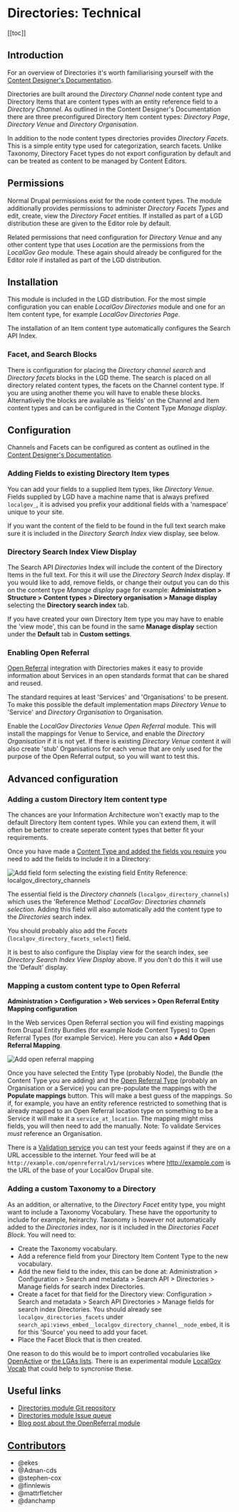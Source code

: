 # Directories: Technical
[[toc]]

## Introduction
For an overview of Directories it's worth familiarising yourself with the [Content Designer's Documentation](/content/features/directories).

Directories are built around the _Directory Channel_ node content type and Directory Items that are content types with an entity reference field to a _Directory Channel_. As outlined in the Content Designer's Documentation there are three preconfigured Directory Item content types: _Directory Page_, _Directory Venue_ and _Directory Organisation_.

In addition to the node content types directories provides _Directory Facets_. This is a simple entity type used for categorization, search facets. Unlike Taxonomy, Directory Facet types do not export configuration by default and can be treated as content to be managed by Content Editors.

## Permissions

Normal Drupal permissions exist for the node content types. The module additionally provides permissions to administer _Directory Facets Types_ and edit, create, view the _Directory Facet_ entities. If installed as part of a LGD distribution these are given to the Editor role by default.

Related permissions that need configuration for _Directory Venue_ and any other content type that uses _Location_ are the permissions from the _LocalGov Geo_ module. These again should already be configured for the Editor role if installed as part of the LGD distribution.

## Installation

This module is included in the LGD distribution. For the most simple configuration you can enable _LocalGov Directories_ module and one for an Item content type, for example _LocalGov Directories Page_.

The installation of an Item content type automatically configures the Search API Index.

### Facet, and Search Blocks

There is configuration for placing the _Directory channel search_ and _Directory facets_ blocks in the LGD theme. The search is placed on all directory related content types, the facets on the Channel content type. If you are using another theme you will have to enable these blocks. Alternatively the blocks are available as 'fields' on the Channel and Item content types and can be configured in the Content Type _Manage display_.

## Configuration

Channels and Facets can be configured as content as outlined in the [Content Designer's Documentation](/content/features/directories).

### Adding Fields to existing Directory Item types

You can add your fields to a supplied Item types, like _Directory Venue_. Fields supplied by LGD have a machine name that is always prefixed `localgov_`, it is advised you prefix your additional fields with a 'namespace' unique to your site.

If you want the content of the field to be found in the full text search make sure it is included in the _Directory Search Index_ view display, see below.

### Directory Search Index View Display

The Search API _Directories_ Index will include the content of the Directory Items in the full text. For this it will use the _Directory Search Index_ display. If you would like to add, remove fields, or change their output you can do this on the content type _Manage display_ page for example:  **Administration > Structure > Content types > Directory organisation > Manage display** selecting the **Directory search index** tab. 

If you have created your own Directory Item type you may have to enable the 'view mode', this can be found in the same **Manage display** section under the **Default** tab in **Custom settings**.

### Enabling Open Referral

[Open Referral](https://openreferraluk.org/) integration with Directories makes it easy to provide information about Services in an open standards format that can be shared and reused.

The standard requires at least 'Services' and 'Organisations' to be present. To make this possible the default implementation maps _Directory Venue_ to 'Service' and _Directory Organisation_ to Organisation.

Enable the *_LocalGov Directories Venue Open Referral_* module. This will install the mappings for Venue to Service, and enable the _Directory Organisation_ if it is not yet. If there is existing _Directory Venue_ content it will also create 'stub' Organisations for each venue that are only used for the purpose of the Open Referral output, so you will want to test this.

## Advanced configuration

### Adding a custom Directory Item content type

The chances are your Information Architecture won't exactly map to the default Directory Item content types. While you can extend them, it will often be better to create seperate content types that better fit your requirements.

Once you have made a [Content Type and added the fields you require](https://www.drupal.org/docs/user_guide/en/content-structure-chapter.html) you need to add the fields to include it in a Directory:

![Add field form selecting the existing field Entity Reference: localgov_directory_channels](~@images/directories-technical--add-directory-field.png)

The essential field is the _Directory channels_ (`localgov_directory_channels`) which uses the 'Reference Method' _LocalGov: Directories channels selection_. Adding this field will also automatically add the content type to the _Directories_ search index.

You should probably also add the _Facets_ (`localgov_directory_facets_select`) field.

It is best to also configure the Display view for the search index, see *Directory Search Index View Display* above. If you don't do this it will use the 'Default' display.

### Mapping a custom content type to Open Referral

**Administration > Configuration > Web services > Open Referral Entity Mapping configuration**

In the Web services Open Referral section you will find existing mappings from Drupal Entity Bundles (for example Node Content Types) to Open Referral Types (for example Service). Here you can also **+ Add Open Referral Mapping**. 

![Add open referral mapping](~@images/directories-technical--add-openreferral-map.png)

Once you have selected the Entity Type (probably Node), the Bundle (the Content Type you are adding) and the [Open Referral Type](http://docs.openreferral.org/en/latest/hsds/logical_model/) (probably an Organisation or a Service) you can pre-populate the mappings with the **Populate mappings** button. This will make a best guess of the mappings. So if, for example, you have an entity reference restricted to something that is already mapped to an Open Referral location type on something to be a Service it will make it a `service_at_location`. The mapping might miss fields, you will then need to add the manually. Note: To validate Services _must_ reference an Organisation.

There is a [Validation service](https://validator.openreferraluk.org/) you can test your feeds against if they are on a URL accessible to the internet. Your feed will be at `http://example.com/openreferral/v1/services` where http://example.com is the URL of the base of your LocalGov Drupal site.

### Adding a custom Taxonomy to a Directory

As an addition, or alternative, to the _Directory Facet_ entity type, you might want to include a Taxonomy Vocabulary. These have the opportunity to include for example, heirarchy. Taxonomy is however not automatically added to the _Directories_ index, nor is it included in the _Directories Facet Block_. You will need to:
* Create the Taxonomy vocabulary.
* Add a reference field from your Directory Item Content Type to the new vocabulary.
* Add the new field to the index, this can be done at: Administration > Configuration > Search and metadata > Search API > Directories > Manage fields for search index Directories.
* Create a facet for that field for the Directory view: Configuration > Search and metadata > Search API Directories > Manage fields for search index Directories. You should already see `localgov_directories_facets` under `search_api:views_embed__localgov_directory_channel__node_embed`, it is for this 'Source' you need to add your facet.
* Place the Facet Block that is then created.

One reason to do this would be to import controlled vocabularies like [OpenActive](https://www.openactive.io/) or [the LGAs lists](https://standards.esd.org.uk/). There is an experimental module [LocalGov Vocab](https://github.com/localgovdrupal/localgov_vocab) that could help to syncronise these.

## Useful links

- [Directories module Git repository](https://github.com/localgovdrupal/localgov_directories)
- [Directories module Issue queue](https://github.com/localgovdrupal/localgov_directories/issues)
- [Blog post about the OpenReferral module](https://localgovdrupal.org/news/2021/open-referral-uk-and-localgov-drupal)

## [Contributors](https://github.com/localgovdrupal/localgov_directories/graphs/contributors)

* @ekes
* @Adnan-cds
* @stephen-cox
* @finnlewis
* @mattrfletcher
* @danchamp
